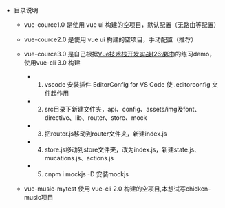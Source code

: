 * 目录说明

    * vue-cource1.0 是使用 vue ui 构建的空项目，默认配置（无路由等配置）

    * vue-cource2.0 是使用 vue ui 构建的空项目，手动配置（推荐）

    * vue-cource3.0 是自己根据[Vue技术栈开发实战(26课时)](https://segmentfault.com/ls/1650000016221751?utm_source=recommend_web-live-new)的练习demo，使用vue-cli 3.0 构建
        * 1. vscode 安装插件 EditorConfig for VS Code 使 .editorconfig 文件起作用   
        * 2. src目录下新建文件夹，api、config、assets/img及font、directive、lib、router、store、mock
        * 3. 把router.js移动到router文件夹，新建index.js
        * 4. store.js移动到store文件夹，改为index.js，新建state.js、mucations.js、actions.js
        * 5. cnpm i mockjs -D 安装mockjs



    * vue-music-mytest 使用 vue-cli 2.0 构建的空项目,本想试写chicken-music项目